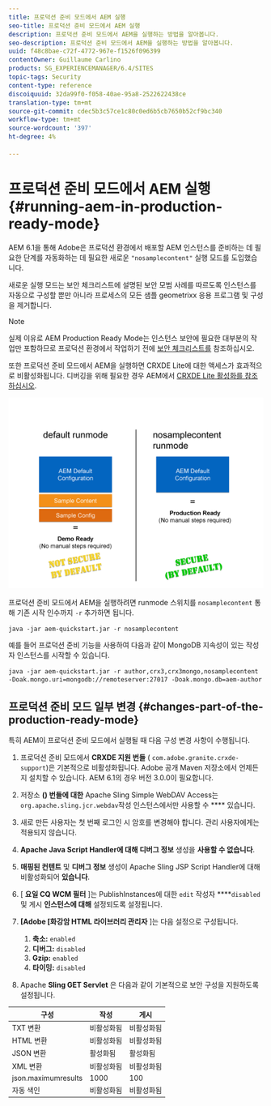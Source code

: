 ```yaml
---
title: 프로덕션 준비 모드에서 AEM 실행
seo-title: 프로덕션 준비 모드에서 AEM 실행
description: 프로덕션 준비 모드에서 AEM을 실행하는 방법을 알아봅니다.
seo-description: 프로덕션 준비 모드에서 AEM을 실행하는 방법을 알아봅니다.
uuid: f48c8bae-c72f-4772-967e-f1526f096399
contentOwner: Guillaume Carlino
products: SG_EXPERIENCEMANAGER/6.4/SITES
topic-tags: Security
content-type: reference
discoiquuid: 32da99f0-f058-40ae-95a8-2522622438ce
translation-type: tm+mt
source-git-commit: cdec5b3c57ce1c80c0ed6b5cb7650b52cf9bc340
workflow-type: tm+mt
source-wordcount: '397'
ht-degree: 4%

---
```



# 프로덕션 준비 모드에서 AEM 실행{#running-aem-in-production-ready-mode}

AEM 6.1을 통해 Adobe은 프로덕션 환경에서 배포할 AEM 인스턴스를 준비하는 데 필요한 단계를 자동화하는 데 필요한 새로운 `"nosamplecontent"` 실행 모드를 도입했습니다.

새로운 실행 모드는 보안 체크리스트에 설명된 보안 모범 사례를 따르도록 인스턴스를 자동으로 구성할 뿐만 아니라 프로세스의 모든 샘플 geometrixx 응용 프로그램 및 구성을 제거합니다.

>[!NOTE]
>
>실제 이유로 AEM Production Ready Mode는 인스턴스 보안에 필요한 대부분의 작업만 포함하므로 프로덕션 환경에서 작업하기 전에 [보안 체크리스트를](/help/sites-administering/security-checklist.md) 참조하십시오.
>
>또한 프로덕션 준비 모드에서 AEM을 실행하면 CRXDE Lite에 대한 액세스가 효과적으로 비활성화됩니다. 디버깅을 위해 필요한 경우 AEM에서 [CRXDE Lite 활성화를 참조하십시오](/help/sites-administering/enabling-crxde-lite.md).

![chlimage_1-83](assets/chlimage_1-83.png)

프로덕션 준비 모드에서 AEM을 실행하려면 runmode 스위치를 `nosamplecontent` 통해 기존 시작 인수까지 `-r` 추가하면 됩니다.

```shell
java -jar aem-quickstart.jar -r nosamplecontent
```

예를 들어 프로덕션 준비 기능을 사용하여 다음과 같이 MongoDB 지속성이 있는 작성자 인스턴스를 시작할 수 있습니다.

```shell
java -jar aem-quickstart.jar -r author,crx3,crx3mongo,nosamplecontent -Doak.mongo.uri=mongodb://remoteserver:27017 -Doak.mongo.db=aem-author
```

## 프로덕션 준비 모드 일부 변경 {#changes-part-of-the-production-ready-mode}

특히 AEM이 프로덕션 준비 모드에서 실행될 때 다음 구성 변경 사항이 수행됩니다.

1. 프로덕션 준비 모드에서 **CRXDE 지원 번들** ( `com.adobe.granite.crxde-support`)은 기본적으로 비활성화됩니다. Adobe 공개 Maven 저장소에서 언제든지 설치할 수 있습니다. AEM 6.1의 경우 버전 3.0.0이 필요합니다.

1. 저장소 **() 번들에 대한** Apache Sling Simple WebDAV Access는 `org.apache.sling.jcr.webdav`작성 인스턴스에서만 사용할 수 **** 있습니다.

1. 새로 만든 사용자는 첫 번째 로그인 시 암호를 변경해야 합니다. 관리 사용자에게는 적용되지 않습니다.
1. **Apache Java Script Handler에 대해 디버그 정보** 생성을 **사용할 수 없습니다**.

1. **매핑된 컨텐트** 및 **디버그 정보** 생성이 Apache Sling JSP Script Handler에 대해 비활성화되어 **있습니다**.

1. [ **요일 CQ WCM 필터** ]는 PublishInstances에 대한 `edit` 작성자 ****`disabled` 및 게시 **인스턴스에 대해** 설정되도록 설정됩니다.

1. **[Adobe [화강암 HTML 라이브러리 관리자** ]는 다음 설정으로 구성됩니다.

   1. **축소:** `enabled`
   1. **디버그:** `disabled`
   1. **Gzip:** `enabled`
   1. **타이밍:** `disabled`

1. Apache **Sling GET Servlet** 은 다음과 같이 기본적으로 보안 구성을 지원하도록 설정됩니다.

| **구성** | **작성** | **게시** |
|---|---|---|
| TXT 변환 | 비활성화됨 | 비활성화됨 |
| HTML 변환 | 비활성화됨 | 비활성화됨 |
| JSON 변환 | 활성화됨 | 활성화됨 |
| XML 변환 | 비활성화됨 | 비활성화됨 |
| json.maximumresults | 1000 | 100 |
| 자동 색인 | 비활성화됨 | 비활성화됨 |

